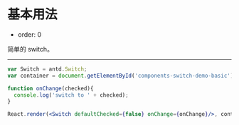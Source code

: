 # 基本用法

- order: 0

简单的 switch。

---

````jsx
var Switch = antd.Switch;
var container = document.getElementById('components-switch-demo-basic');

function onChange(checked){
  console.log('switch to ' + checked);
}

React.render(<Switch defaultChecked={false} onChange={onChange}/>, container);
````

